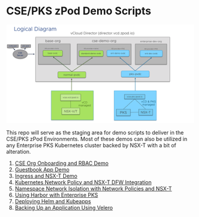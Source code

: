 # CSE/PKS zPod Demo Scripts

<img src="Images/logicaldiagram.png">

This repo will serve as the staging area for demo scripts to deliver in the CSE/PKS zPod Environments. Most of these demos can also be utilized in any Enterprise PKS Kubernetes cluster backed by NSX-T with a bit of alteration.

1. [CSE Org Onboarding and RBAC Demo](https://github.com/mann1mal/zPod-PKS-CSE-Demos/blob/master/CSERBACDemo/README.md)
2. [Guestbook App Demo](https://github.com/mann1mal/zPod-PKS-CSE-Demos/tree/master/GuestbookDemo)
3. [Ingress and NSX-T Demo](https://github.com/mann1mal/zPod-PKS-CSE-Demos/tree/master/Ingress%26NSX-T)
4. [Kubernetes Network Policy and NSX-T DFW Integration](https://github.com/mann1mal/zPod-PKS-CSE-Demos/tree/master/NetworkPolicy)
5. [Namespace Network Isolation with Network Policies and NSX-T](https://github.com/mann1mal/zPod-PKS-CSE-Demos/tree/master/NamespaceIsolation)
6. [Using Harbor with Enterprise PKS](https://github.com/mann1mal/zPod-PKS-CSE-Demos/tree/master/UsingHarbor)
7. [Deploying Helm and Kubeapps](https://github.com/mann1mal/zPod-PKS-CSE-Demos/tree/master/Kubeapps)
8. [Backing Up an Application Using Velero](https://github.com/mann1mal/zPod-PKS-CSE-Demos/tree/master/VeleroBackup)
